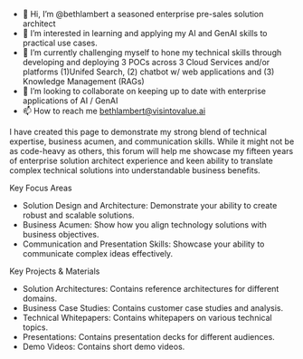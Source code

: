 - 👋 Hi, I’m @bethlambert a seasoned enterprise pre-sales solution architect
- 👀 I’m interested in learning and applying my AI and GenAI skills to practical use cases.
- 🌱 I’m currently challenging myself to hone my technical skills through developing and deploying 3 POCs across 3 Cloud Services and/or platforms (1)Unifed Search, (2) chatbot w/ web applications and (3) Knowledge Management (RAGs)
- 💞️ I’m looking to collaborate on keeping up to date with enterprise applications of AI / GenAI 
- 📫 How to reach me bethlambert@visintovalue.ai

I have created this page to demonstrate my strong blend of technical expertise, business acumen, and communication skills. While it might not be as code-heavy as others, this forum will help me showcase my fifteen years of enterprise solution architect experience and keen ability to translate complex technical solutions into understandable business benefits.

Key Focus Areas
- Solution Design and Architecture: Demonstrate your ability to create robust and scalable solutions.
- Business Acumen: Show how you align technology solutions with business objectives.
- Communication and Presentation Skills: Showcase your ability to communicate complex ideas effectively.

Key Projects & Materials
- Solution Architectures: Contains reference architectures for different domains.
- Business Case Studies: Contains customer case studies and analysis.
- Technical Whitepapers: Contains whitepapers on various technical topics.
- Presentations: Contains presentation decks for different audiences.
- Demo Videos: Contains short demo videos.

<!---
bethlambert/bethlambert is a ✨ special ✨ repository because its `README.md` (this file) appears on your GitHub profile.
You can click the Preview link to take a look at your changes.
--->
